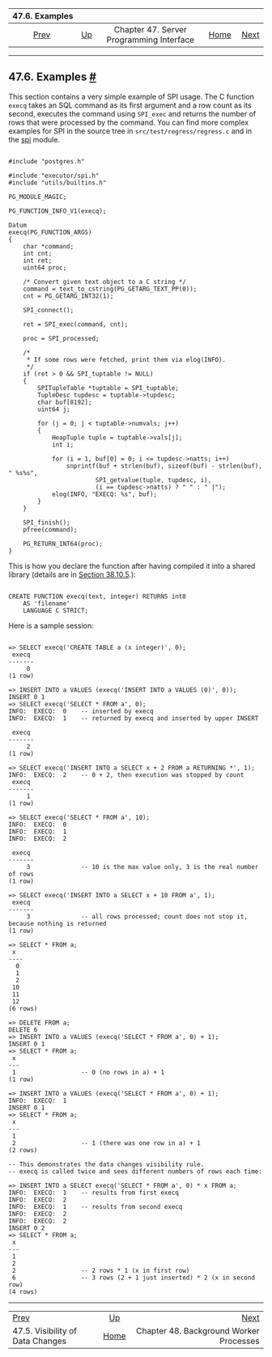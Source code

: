 

|                          47.6. Examples                         |                                                           |                                          |                                                       |                                                                  |
| :-------------------------------------------------------------: | :-------------------------------------------------------- | :--------------------------------------: | ----------------------------------------------------: | ---------------------------------------------------------------: |
| [Prev](spi-visibility.html "47.5. Visibility of Data Changes")  | [Up](spi.html "Chapter 47. Server Programming Interface") | Chapter 47. Server Programming Interface | [Home](index.html "PostgreSQL 17devel Documentation") |  [Next](bgworker.html "Chapter 48. Background Worker Processes") |

***

## 47.6. Examples [#](#SPI-EXAMPLES)

This section contains a very simple example of SPI usage. The C function `execq` takes an SQL command as its first argument and a row count as its second, executes the command using `SPI_exec` and returns the number of rows that were processed by the command. You can find more complex examples for SPI in the source tree in `src/test/regress/regress.c` and in the [spi](contrib-spi.html "F.40. spi — Server Programming Interface features/examples") module.

```

#include "postgres.h"

#include "executor/spi.h"
#include "utils/builtins.h"

PG_MODULE_MAGIC;

PG_FUNCTION_INFO_V1(execq);

Datum
execq(PG_FUNCTION_ARGS)
{
    char *command;
    int cnt;
    int ret;
    uint64 proc;

    /* Convert given text object to a C string */
    command = text_to_cstring(PG_GETARG_TEXT_PP(0));
    cnt = PG_GETARG_INT32(1);

    SPI_connect();

    ret = SPI_exec(command, cnt);

    proc = SPI_processed;

    /*
     * If some rows were fetched, print them via elog(INFO).
     */
    if (ret > 0 && SPI_tuptable != NULL)
    {
        SPITupleTable *tuptable = SPI_tuptable;
        TupleDesc tupdesc = tuptable->tupdesc;
        char buf[8192];
        uint64 j;

        for (j = 0; j < tuptable->numvals; j++)
        {
            HeapTuple tuple = tuptable->vals[j];
            int i;

            for (i = 1, buf[0] = 0; i <= tupdesc->natts; i++)
                snprintf(buf + strlen(buf), sizeof(buf) - strlen(buf), " %s%s",
                        SPI_getvalue(tuple, tupdesc, i),
                        (i == tupdesc->natts) ? " " : " |");
            elog(INFO, "EXECQ: %s", buf);
        }
    }

    SPI_finish();
    pfree(command);

    PG_RETURN_INT64(proc);
}
```

This is how you declare the function after having compiled it into a shared library (details are in [Section 38.10.5](xfunc-c.html#DFUNC "38.10.5. Compiling and Linking Dynamically-Loaded Functions").):

```

CREATE FUNCTION execq(text, integer) RETURNS int8
    AS 'filename'
    LANGUAGE C STRICT;
```

Here is a sample session:

```

=> SELECT execq('CREATE TABLE a (x integer)', 0);
 execq
-------
     0
(1 row)

=> INSERT INTO a VALUES (execq('INSERT INTO a VALUES (0)', 0));
INSERT 0 1
=> SELECT execq('SELECT * FROM a', 0);
INFO:  EXECQ:  0    -- inserted by execq
INFO:  EXECQ:  1    -- returned by execq and inserted by upper INSERT

 execq
-------
     2
(1 row)

=> SELECT execq('INSERT INTO a SELECT x + 2 FROM a RETURNING *', 1);
INFO:  EXECQ:  2    -- 0 + 2, then execution was stopped by count
 execq
-------
     1
(1 row)

=> SELECT execq('SELECT * FROM a', 10);
INFO:  EXECQ:  0
INFO:  EXECQ:  1
INFO:  EXECQ:  2

 execq
-------
     3              -- 10 is the max value only, 3 is the real number of rows
(1 row)

=> SELECT execq('INSERT INTO a SELECT x + 10 FROM a', 1);
 execq
-------
     3              -- all rows processed; count does not stop it, because nothing is returned
(1 row)

=> SELECT * FROM a;
 x
----
  0
  1
  2
 10
 11
 12
(6 rows)

=> DELETE FROM a;
DELETE 6
=> INSERT INTO a VALUES (execq('SELECT * FROM a', 0) + 1);
INSERT 0 1
=> SELECT * FROM a;
 x
---
 1                  -- 0 (no rows in a) + 1
(1 row)

=> INSERT INTO a VALUES (execq('SELECT * FROM a', 0) + 1);
INFO:  EXECQ:  1
INSERT 0 1
=> SELECT * FROM a;
 x
---
 1
 2                  -- 1 (there was one row in a) + 1
(2 rows)

-- This demonstrates the data changes visibility rule.
-- execq is called twice and sees different numbers of rows each time:

=> INSERT INTO a SELECT execq('SELECT * FROM a', 0) * x FROM a;
INFO:  EXECQ:  1    -- results from first execq
INFO:  EXECQ:  2
INFO:  EXECQ:  1    -- results from second execq
INFO:  EXECQ:  2
INFO:  EXECQ:  2
INSERT 0 2
=> SELECT * FROM a;
 x
---
 1
 2
 2                  -- 2 rows * 1 (x in first row)
 6                  -- 3 rows (2 + 1 just inserted) * 2 (x in second row)
(4 rows)
```

***

|                                                                 |                                                           |                                                                  |
| :-------------------------------------------------------------- | :-------------------------------------------------------: | ---------------------------------------------------------------: |
| [Prev](spi-visibility.html "47.5. Visibility of Data Changes")  | [Up](spi.html "Chapter 47. Server Programming Interface") |  [Next](bgworker.html "Chapter 48. Background Worker Processes") |
| 47.5. Visibility of Data Changes                                |   [Home](index.html "PostgreSQL 17devel Documentation")   |                          Chapter 48. Background Worker Processes |
